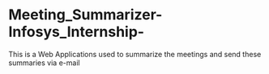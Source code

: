 # Meeting_Summarizer-Infosys_Internship-
This is a Web Applications used to summarize the meetings and send these summaries via e-mail
